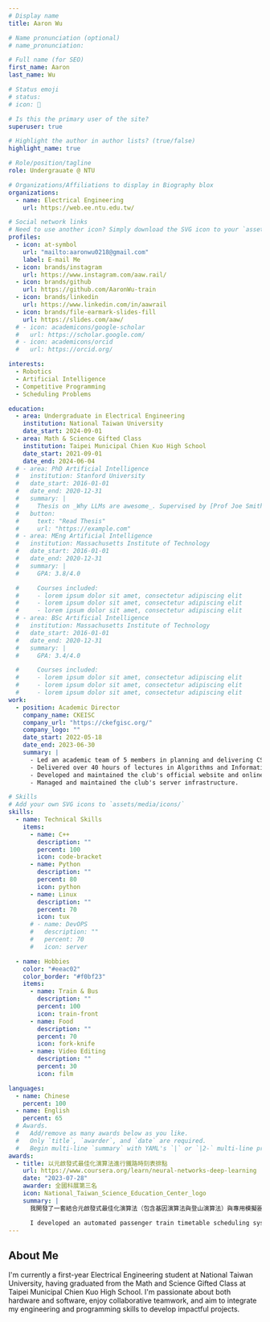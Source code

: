 ```yaml
---
# Display name
title: Aaron Wu

# Name pronunciation (optional)
# name_pronunciation:

# Full name (for SEO)
first_name: Aaron
last_name: Wu

# Status emoji
# status:
# icon: 🚝

# Is this the primary user of the site?
superuser: true

# Highlight the author in author lists? (true/false)
highlight_name: true

# Role/position/tagline
role: Undergrauate @ NTU

# Organizations/Affiliations to display in Biography blox
organizations:
  - name: Electrical Engineering
    url: https://web.ee.ntu.edu.tw/

# Social network links
# Need to use another icon? Simply download the SVG icon to your `assets/media/icons/` folder.
profiles:
  - icon: at-symbol
    url: "mailto:aaronwu0218@gmail.com"
    label: E-mail Me
  - icon: brands/instagram
    url: https://www.instagram.com/aaw.rail/
  - icon: brands/github
    url: https://github.com/AaronWu-train
  - icon: brands/linkedin
    url: https://www.linkedin.com/in/aawrail
  - icon: brands/file-earmark-slides-fill
    url: https://slides.com/aaw/
  # - icon: academicons/google-scholar
  #   url: https://scholar.google.com/
  # - icon: academicons/orcid
  #   url: https://orcid.org/

interests:
  - Robotics
  - Artificial Intelligence
  - Competitive Programming
  - Scheduling Problems

education:
  - area: Undergraduate in Electrical Engineering
    institution: National Taiwan University
    date_start: 2024-09-01
  - area: Math & Science Gifted Class
    institution: Taipei Municipal Chien Kuo High School
    date_start: 2021-09-01
    date_end: 2024-06-04
  # - area: PhD Artificial Intelligence
  #   institution: Stanford University
  #   date_start: 2016-01-01
  #   date_end: 2020-12-31
  #   summary: |
  #     Thesis on _Why LLMs are awesome_. Supervised by [Prof Joe Smith](https://example.com). Presented papers at 5 IEEE conferences with the contributions being published in 2 Springer journals.
  #   button:
  #     text: "Read Thesis"
  #     url: "https://example.com"
  # - area: MEng Artificial Intelligence
  #   institution: Massachusetts Institute of Technology
  #   date_start: 2016-01-01
  #   date_end: 2020-12-31
  #   summary: |
  #     GPA: 3.8/4.0

  #     Courses included:
  #     - lorem ipsum dolor sit amet, consectetur adipiscing elit
  #     - lorem ipsum dolor sit amet, consectetur adipiscing elit
  #     - lorem ipsum dolor sit amet, consectetur adipiscing elit
  # - area: BSc Artificial Intelligence
  #   institution: Massachusetts Institute of Technology
  #   date_start: 2016-01-01
  #   date_end: 2020-12-31
  #   summary: |
  #     GPA: 3.4/4.0

  #     Courses included:
  #     - lorem ipsum dolor sit amet, consectetur adipiscing elit
  #     - lorem ipsum dolor sit amet, consectetur adipiscing elit
  #     - lorem ipsum dolor sit amet, consectetur adipiscing elit
work:
  - position: Academic Director
    company_name: CKEISC
    company_url: "https://ckefgisc.org/"
    company_logo: ""
    date_start: 2022-05-18
    date_end: 2023-06-30
    summary: |
      - Led an academic team of 5 members in planning and delivering CS-related courses.
      - Delivered over 40 hours of lectures in Algorithms and Information Technology.
      - Developed and maintained the club's official website and online judging system.
      - Managed and maintained the club's server infrastructure.

# Skills
# Add your own SVG icons to `assets/media/icons/`
skills:
  - name: Technical Skills
    items:
      - name: C++
        description: ""
        percent: 100
        icon: code-bracket
      - name: Python
        description: ""
        percent: 80
        icon: python
      - name: Linux
        description: ""
        percent: 70
        icon: tux
      # - name: DevOPS
      #   description: ""
      #   percent: 70
      #   icon: server

  - name: Hobbies
    color: "#eeac02"
    color_border: "#f0bf23"
    items:
      - name: Train & Bus
        description: ""
        percent: 100
        icon: train-front
      - name: Food
        description: ""
        percent: 70
        icon: fork-knife
      - name: Video Editing
        description: ""
        percent: 30
        icon: film

languages:
  - name: Chinese
    percent: 100
  - name: English
    percent: 65
  # Awards.
  #   Add/remove as many awards below as you like.
  #   Only `title`, `awarder`, and `date` are required.
  #   Begin multi-line `summary` with YAML's `|` or `|2-` multi-line prefix and indent 2 spaces below.
awards:
  - title: 以元啟發式最佳化演算法進行鐵路時刻表排點
    url: https://www.coursera.org/learn/neural-networks-deep-learning
    date: "2023-07-28"
    awarder: 全國科展第三名
    icon: National_Taiwan_Science_Education_Center_logo
    summary: |
      我開發了一套結合元啟發式最佳化演算法（包含基因演算法與登山演算法）與專用模擬器的自動化旅客列車時刻排班系統，能在考量乘客需求的同時，快速產出無衝突、運輸成功率高且旅途時間最短的最佳時刻表。

      I developed an automated passenger train timetable scheduling system that integrates metaheuristic optimization algorithms—including genetic algorithms and hill-climbing—with a custom simulator to rapidly generate conflict-free schedules that maximize transport success rates and minimize travel time while meeting passenger demand.
---
```


## About Me

I'm currently a first-year Electrical Engineering student at National Taiwan University, having graduated from the Math and Science Gifted Class at Taipei Municipal Chien Kuo High School. I'm passionate about both hardware and software, enjoy collaborative teamwork, and aim to integrate my engineering and programming skills to develop impactful projects.
